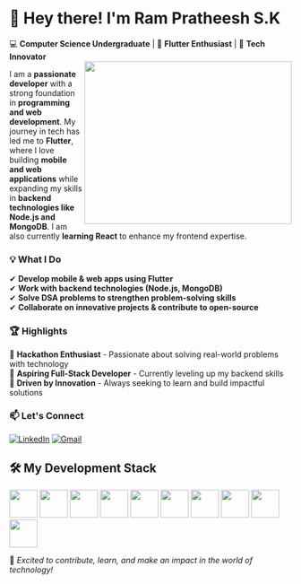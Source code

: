 # 👋 Hey there! I'm **Ram Pratheesh S.K** 

💻 **Computer Science Undergraduate** | 🚀 **Flutter Enthusiast** | 🎯 **Tech Innovator**  
<img align="right" width="370" height="290" src="https://i.pinimg.com/originals/47/f0/34/47f0342cec72b800463bf003eac1257e.gif">

I am a **passionate developer** with a strong foundation in **programming and web development**. My journey in tech has led me to **Flutter**, where I love building **mobile and web applications** while expanding my skills in **backend technologies like Node.js and MongoDB**. I am also currently **learning React** to enhance my frontend expertise.  

### 💡 What I Do  
✔ **Develop mobile & web apps using Flutter**  
✔ **Work with backend technologies (Node.js, MongoDB)**  
✔ **Solve DSA problems to strengthen problem-solving skills**  
✔ **Collaborate on innovative projects & contribute to open-source**  

### 🏆 Highlights  
🔹 **Hackathon Enthusiast** - Passionate about solving real-world problems with technology  
🔹 **Aspiring Full-Stack Developer** - Currently leveling up my backend skills  
🔹 **Driven by Innovation** - Always seeking to learn and build impactful solutions  

### 📫 Let's Connect  
[![LinkedIn](https://img.shields.io/badge/LinkedIn-0077B5?style=for-the-badge&logo=linkedin&logoColor=white)](https://www.linkedin.com/in/rampratheeshsk/)   [![Gmail](https://img.shields.io/badge/Gmail-D14836?style=for-the-badge&logo=gmail&logoColor=white)](mailto:skrampratheesh@gmail.com)  

## 🛠 My Development Stack  

<img height="50" width="50" src="https://img.icons8.com/color/48/000000/c-programming.png" />  
<img height="50" width="50" src="https://img.icons8.com/color/48/000000/c-plus-plus-logo.png" />  
<img height="50" width="50" src="https://img.icons8.com/color/48/000000/java-coffee-cup-logo.png" />  
<img height="50" width="50" src="https://img.icons8.com/color/48/000000/html-5.png" />  
<img height="50" width="50" src="https://img.icons8.com/color/48/000000/css3.png" />  
<img height="50" width="50" src="https://img.icons8.com/color/48/000000/javascript.png"/>  
<img height="50" width="50" src="https://img.icons8.com/color/48/000000/google-firebase-console.png"/>  
<img height="50" width="50" src="https://img.icons8.com/color/48/000000/mysql-logo.png"/>  
<img height="50" width="50" src="https://img.icons8.com/color/48/000000/mongodb.png"/>  
<img height="50" width="50" src="https://img.icons8.com/color/48/000000/nodejs.png"/>  


🚀 *Excited to contribute, learn, and make an impact in the world of technology!*  
